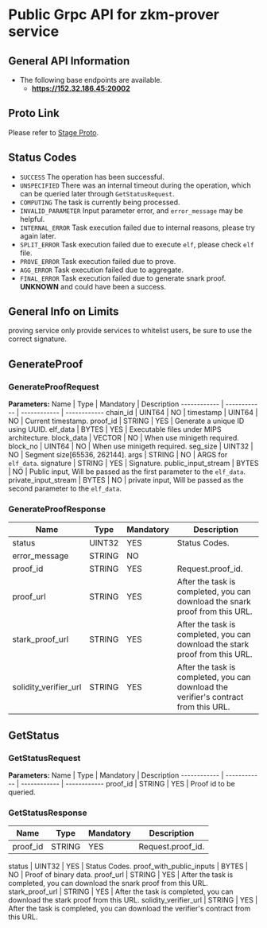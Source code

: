 # Public Grpc API for zkm-prover service

## General API Information
* The following base endpoints are available.
    * **https://152.32.186.45:20002**

## Proto Link

Please refer to [Stage Proto](../service/proto/src/proto/stage/v1/stage.proto).

## Status Codes

* `SUCCESS` The operation has been successful.
* `UNSPECIFIED` There was an internal timeout during the operation, which can be queried later through `GetStatusRequest`.
* `COMPUTING` The task is currently being processed.
* `INVALID_PARAMETER` Input parameter error, and `error_message` may be helpful.
* `INTERNAL_ERROR` Task execution failed due to internal reasons, please try again later.
* `SPLIT_ERROR` Task execution failed due to execute `elf`, please check `elf` file.
* `PROVE_ERROR` Task execution failed due to prove.
* `AGG_ERROR` Task execution failed due to aggregate.
* `FINAL_ERROR` Task execution failed due to generate snark proof.
  **UNKNOWN** and could have been a success.

## General Info on Limits

proving service only provide services to whitelist users, be sure to use the correct signature.

## GenerateProof

### GenerateProofRequest
**Parameters:**
Name | Type | Mandatory | Description
------------ | ------------ | ------------ | ------------
chain_id | UINT64 | NO |
timestamp | UINT64 | NO | Current timestamp.
proof_id | STRING | YES | Generate a unique ID using UUID.
elf_data | BYTES | YES | Executable files under MIPS architecture.
block_data | VECTOR | NO | When use minigeth required.
block_no | UINT64 | NO | When use minigeth required.
seg_size | UINT32 | NO | Segment size[65536, 262144].
args | STRING | NO | ARGS for `elf_data`.
signature | STRING | YES | Signature.
public_input_stream | BYTES | NO | Public input, Will be passed as the first parameter to the `elf_data`.
private_input_stream | BYTES | NO | private input, Will be passed as the second parameter to the `elf_data`.


### GenerateProofResponse

Name | Type | Mandatory | Description
------------ | ------------ | ------------ | ------------
status | UINT32 | YES | Status Codes.
error_message | STRING | NO |
proof_id | STRING | YES | Request.proof_id.
proof_url | STRING | YES | After the task is completed, you can download the snark proof from this URL.
stark_proof_url | STRING | YES | After the task is completed, you can download the stark proof from this URL.
solidity_verifier_url | STRING | YES | After the task is completed, you can download the verifier's contract from this URL.

## GetStatus

### GetStatusRequest
**Parameters:**
Name | Type | Mandatory | Description
------------ | ------------ | ------------ | ------------
proof_id | STRING | YES | Proof id to be queried.

### GetStatusResponse

Name | Type | Mandatory | Description
------------ | ------------ | ------------ | ------------
proof_id | STRING | YES | Request.proof_id.

status | UINT32 | YES | Status Codes.
proof_with_public_inputs | BYTES | NO | Proof of binary data.
proof_url | STRING | YES | After the task is completed, you can download the snark proof from this URL.
stark_proof_url | STRING | YES | After the task is completed, you can download the stark proof from this URL.
solidity_verifier_url | STRING | YES | After the task is completed, you can download the verifier's contract from this URL.